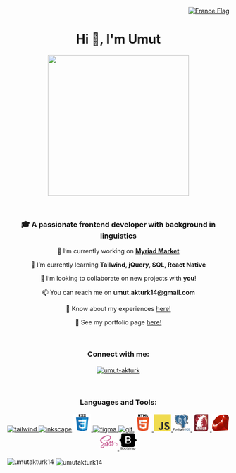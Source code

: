 <p align="right"><a href="https://github.com/UmutAkturk14/UmutAkturk14/blob/main/README_FR.md"><img src="https://upload.wikimedia.org/wikipedia/commons/c/c3/Flag_of_France.svg" alt="France Flag" width="60" height="40"></a></p>

<h1 align="center">Hi 👋, I'm Umut</h1>
<p align="center">
 <img align="center" style="width: 20rem; height: 20rem; " src="https://res.cloudinary.com/dypkxlg1s/image/upload/v1691998359/jiqgbdrbdhhikon8tdca.svg">
</p>
<br>
 <h3 align="center">🎓 A passionate frontend developer with background in linguistics</h3>
 
 <p align="center">🔭 I’m currently working on <strong><a href="https://github.com/UmutAkturk14/myriad-market">Myriad Market</a></strong></p>
 <p align="center">🌱 I’m currently learning <strong>Tailwind, jQuery, SQL, React Native</strong></p>

 <p align="center">👯 I’m looking to collaborate on new projects with <strong>you</strong>!</p>

 <p align="center">📫 You can reach me on <strong>umut.akturk14@gmail.com</strong></p>

 <p align="center">📄 Know about my experiences <a href="https://app.enhancv.com/share/d8d7ec4a/?utm_medium=growth&utm_campaign=share-resume&utm_source=dynamic">here!</a> </p>
 <p align="center">📔 See my portfolio page <a href="troopl.com/umutakturk14">here!</a> </p>

 <p align="center>"☕ I'm a huge coffee lover</p>

<br>
<h3 align="center">Connect with me:</h3>
<p align="center">
<a href="https://linkedin.com/in/umut-akturk" target="blank"><img align="center" src="https://raw.githubusercontent.com/rahuldkjain/github-profile-readme-generator/master/src/images/icons/Social/linked-in-alt.svg" alt="umut-akturk" height="30" width="40" /></a>
</p>

<br>
<h3 align="center">Languages and Tools:</h3>
<p align="center"><a href="https://tailwindcss.com/" target="_blank" rel="noreferrer"> <img src="https://www.vectorlogo.zone/logos/tailwindcss/tailwindcss-icon.svg" alt="tailwind" width="40" height="40"/> </a> <a href="https://inkscape.org/" target="_blank" rel="noreferrer"><img src="https://upload.wikimedia.org/wikipedia/commons/a/a2/Inkscape_logo_%282-colour%29.svg" alt="inkscape" width="40" height="40"></a>  <a href="https://www.w3schools.com/css/" target="_blank" rel="noreferrer"> <img src="https://raw.githubusercontent.com/devicons/devicon/master/icons/css3/css3-original-wordmark.svg" alt="css3" width="40" height="40"/> </a> <a href="https://www.figma.com/" target="_blank" rel="noreferrer"> <img src="https://www.vectorlogo.zone/logos/figma/figma-icon.svg" alt="figma" width="40" height="40"/> </a> <a href="https://git-scm.com/" target="_blank" rel="noreferrer"> <img src="https://www.vectorlogo.zone/logos/git-scm/git-scm-icon.svg" alt="git" width="40" height="40"/> </a> <a href="https://www.w3.org/html/" target="_blank" rel="noreferrer"> <img src="https://raw.githubusercontent.com/devicons/devicon/master/icons/html5/html5-original-wordmark.svg" alt="html5" width="40" height="40"/> </a> <a href="https://developer.mozilla.org/en-US/docs/Web/JavaScript" target="_blank" rel="noreferrer"> <img src="https://raw.githubusercontent.com/devicons/devicon/master/icons/javascript/javascript-original.svg" alt="javascript" width="40" height="40"/> </a> <a href="https://www.postgresql.org" target="_blank" rel="noreferrer"> <img src="https://raw.githubusercontent.com/devicons/devicon/master/icons/postgresql/postgresql-original-wordmark.svg" alt="postgresql" width="40" height="40"/> </a> <a href="https://rubyonrails.org" target="_blank" rel="noreferrer"> <img src="https://raw.githubusercontent.com/devicons/devicon/master/icons/rails/rails-original-wordmark.svg" alt="rails" width="40" height="40"/> </a> <a href="https://www.ruby-lang.org/en/" target="_blank" rel="noreferrer"> <img src="https://raw.githubusercontent.com/devicons/devicon/master/icons/ruby/ruby-original.svg" alt="ruby" width="40" height="40"/> </a> <a href="https://sass-lang.com" target="_blank" rel="noreferrer"> <img src="https://raw.githubusercontent.com/devicons/devicon/master/icons/sass/sass-original.svg" alt="sass" width="40" height="40"/> </a><a href="https://getbootstrap.com" target="_blank" rel="noreferrer"> <img src="https://raw.githubusercontent.com/devicons/devicon/master/icons/bootstrap/bootstrap-plain-wordmark.svg" alt="bootstrap" width="40" height="40"/> </a> </p>

<p><img align="left" src="https://github-readme-stats.vercel.app/api/top-langs?username=umutakturk14&show_icons=true&locale=en&layout=compact" alt="umutakturk14" /></p>

<p>&nbsp;<img align="center" src="https://github-readme-stats.vercel.app/api?username=umutakturk14&show_icons=true&locale=en" alt="umutakturk14" /></p>
